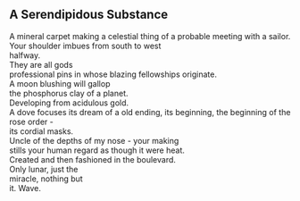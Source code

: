 A Serendipidous Substance
-------------------------
A mineral carpet making a celestial thing of a probable meeting with a sailor.  
Your shoulder imbues from south to west  
halfway.  
They are all gods  
professional pins in whose blazing fellowships originate.  
A moon blushing will gallop  
the phosphorus clay of a planet.  
Developing from acidulous gold.  
A dove focuses its dream of a old ending, its beginning, the beginning of the rose order -  
its cordial masks.  
Uncle of the depths of my nose - your making  
stills your human regard as though it were heat.  
Created and then fashioned in the boulevard.  
Only lunar, just the  
miracle, nothing but  
it. Wave.  
